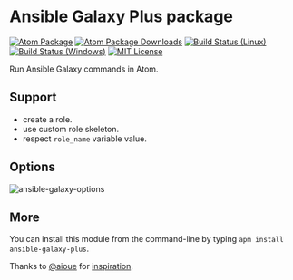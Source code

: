 # Ansible Galaxy Plus package

[![Atom Package](https://img.shields.io/apm/v/ansible-galaxy-plus.svg)](https://atom.io/packages/ansible-galaxy-plus)
[![Atom Package Downloads](https://img.shields.io/apm/dm/ansible-galaxy-plus.svg)](https://atom.io/packages/ansible-galaxy-plus)
[![Build Status (Linux)](https://travis-ci.org/ldez/atom-ansible-galaxy-plus.svg?branch=master)](https://travis-ci.org/ldez/atom-ansible-galaxy-plus)
[![Build Status (Windows)](https://ci.appveyor.com/api/projects/status/nyb8b1lovhp3jr4r?svg=true)](https://ci.appveyor.com/project/ldez/atom-ansible-galaxy-plus)
[![MIT License](http://img.shields.io/badge/license-MIT-blue.svg?style=flat)](https://github.com/ldez/atom-ansible-galaxy-plus/blob/master/LICENSE.md)

Run Ansible Galaxy commands in Atom.


## Support

- create a role.
- use custom role skeleton.
- respect `role_name` variable value.


## Options

![ansible-galaxy-options](https://cloud.githubusercontent.com/assets/5674651/25314423/e8d7219c-2843-11e7-8c2b-13536834ddd9.png)


## More

You can install this module from the command-line by typing `apm install ansible-galaxy-plus`.

Thanks to [@aioue](https://github.com/aioue) for [inspiration](https://github.com/aioue/ansible-galaxy).
